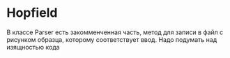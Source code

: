 # Hopfield
В классе Parser есть закомменченная часть, метод для записи в файл с рисунком образца, которому соответствует ввод.
Надо подумать над изящностью кода

